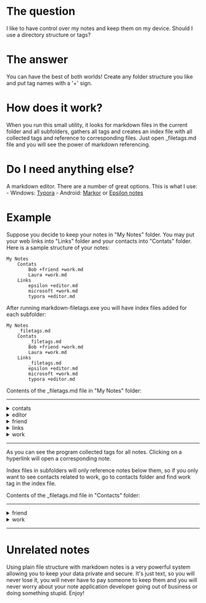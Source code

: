 # The question

I like to have control over my notes and keep them on my device. Should I use a directory structure or tags?

# The answer
You can have the best of both worlds! Create any folder structure you like and put tag names with a '+' sign.

# How does it work?
When you run this small utility, it looks for markdown files in the current folder and all subfolders, gathers all tags and creates an index file with all collected tags and reference to corresponding files. Just open _filetags.md file and you will see the power of markdown referencing.

# Do I need anything else?
A markdown editor. There are a number of great options. This is what I use:
    - Windows: [Typora](https://typora.io/)
    - Android: [Markor](https://github.com/gsantner/markor) or [Epsilon notes](http://epsilonexpert.com)

# Example
Suppose you decide to keep your notes in "My Notes" folder. You may put your web links into "Links" folder and your contacts into "Contats" folder. Here is a sample structure of your notes:

```
My Notes
    Contats
        Bob +friend +work.md
        Laura +work.md      
    Links                                 
        epsilon +editor.md              
        microsoft +work.md              
        typora +editor.md                
```
After running markdown-filetags.exe you will have index files added for each subfolder:
```
My Notes
    _filetags.md
    Contats
        _filetags.md
        Bob +friend +work.md
        Laura +work.md      
    Links                                 
        _filetags.md
        epsilon +editor.md              
        microsoft +work.md              
        typora +editor.md                
```
Contents of the _filetags.md file in "My Notes" folder:

----

<details markdown='1'><summary markdown='1'>contats</summary>
<li><a href="https://github.com/virtos/markdown-filetags/blob/master/README.md">Contats/Bob +friend +work</a>
<li><a href="https://github.com/virtos/markdown-filetags/blob/master/README.md">Contats/Laura +work</a>
</details>

<details markdown='1'><summary markdown='1'>editor</summary>
<li><a href="https://github.com/virtos/markdown-filetags/blob/master/README.md">Links/epsilon +editor</a>
<li><a href="https://github.com/virtos/markdown-filetags/blob/master/README.md">Links/typora +editor</a>
</details>

<details markdown='1'><summary markdown='1'>friend</summary>
<li><a href="https://github.com/virtos/markdown-filetags/blob/master/README.md">Contats/Bob +friend +work</a>
</details>

<details markdown='1'><summary markdown='1'>links</summary>
<li><a href="https://github.com/virtos/markdown-filetags/blob/master/README.md">Links/epsilon +editor</a>
<li><a href="https://github.com/virtos/markdown-filetags/blob/master/README.md">Links/microsoft +work</a>
<li><a href="https://github.com/virtos/markdown-filetags/blob/master/README.md">Links/typora +editor</a>
</details>

<details markdown='1'><summary markdown='1'>work</summary>
<li><a href="https://github.com/virtos/markdown-filetags/blob/master/README.md">Contats/Bob +friend +work</a>
<li><a href="https://github.com/virtos/markdown-filetags/blob/master/README.md">Contats/Laura +work</a>
<li><a href="https://github.com/virtos/markdown-filetags/blob/master/README.md">Links/microsoft +work</a>
</details>

----

As you can see the program collected tags for all notes. Clicking on a hyperlink will open a corresponding note.  

Index files in subfolders will only reference notes below them, so if you only want to see contacts related to work, go to contacts folder and find work tag in the index file.

Contents of the _filetags.md file in "Contacts" folder:

----
<details markdown='1'><summary markdown='1'>friend</summary>
<li><a href="https://github.com/virtos/markdown-filetags/blob/master/README.md">Bob +friend +work</a>
</details>

<details markdown='1'><summary markdown='1'>work</summary>
<li><a href="https://github.com/virtos/markdown-filetags/blob/master/README.md">Bob +friend +work</a>
<li><a href="https://github.com/virtos/markdown-filetags/blob/master/README.md">Laura +work</a>
</details>

----


# Unrelated notes
Using plain file structure with markdown notes is a very powerful system allowing you to keep your data private and secure. It's just text, so you will never lose it, you will never have to pay someone to keep them and you will never worry about your note application developer going out of business or doing something stupid. Enjoy!